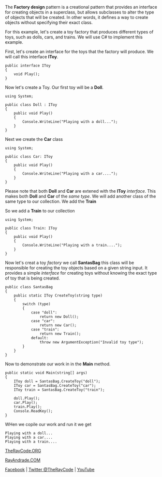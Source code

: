 
The **Factory design** pattern is a creational pattern that provides an interface for creating objects in a superclass, but allows subclasses to alter the type of objects that will be created. In other words, it defines a way to create objects without specifying their exact class.


For this example, let's create a toy factory that produces different types of toys, such as dolls, cars, and trains. We will use C# to implement this example.

First, let's create an interface for the toys that the factory will produce. We will call this interface **IToy**.

```
public interface IToy
{
    void Play();
}
```

Now let's create a Toy. Our first toy will be a **Doll**.

```
using System;

public class Doll : IToy
{
    public void Play()
    {
        Console.WriteLine("Playing with a doll...");
    }
}
```
Next we create the **Car** class

```
using System;

public class Car: IToy
{
    public void Play()
    {
        Console.WriteLine("Playing with a car....");
    }
}
```

Please note that both **Doll** and **Car** are extened with the **IToy** *interface*. This makes both **Doll** and **Car** of the *same type*. We will add another class of the same type to our collection. We add the **Train**

So we add a **Train** to our collection

```
using System;

public class Train: IToy
{
    public void Play()
    {
        Console.WriteLine("Playing with a train....");
    }
}
```
 Now let's creat a toy *factory* we call **SantasBag** this class will be responsible for creating the toy objects based on a given string input. It provides a simple *interface* for creating toys without knowing the exact type of toy that is being created.

```
public class SantasBag
{
    public static IToy CreateToy(string type)
    {
        switch (type)
        {
            case "doll":
                return new Doll();
            case "car":
                return new Car();
            case "train":
                return new Train();
            default:
                throw new ArgumentException("Invalid toy type");
        }
    }
}
```

Now to demonstrate our work in in the **Main** method.

```
public static void Main(string[] args)
{
    IToy doll = SantasBag.CreateToy("doll");
    IToy car = SantasBag.CreateToy("car");
    IToy train = SantasBag.CreateToy("train");

    doll.Play();
    car.Play();
    train.Play();
    Console.ReadKey();
}
```

WHen we copile our work and run it we get

```
Playing with a doll...
Playing with a car....
Playing with a train....
```


[TheRayCode.ORG](https://www.TheRayCode.org)

[RayAndrade.COM](https://www.RayAndrade.com)

[Facebook](https://www.facebook.com/TheRayCode/) | [Twitter @TheRayCode](https://www.twitter.com/TheRayCode/) | [YouTube](https://www.youtube.com/TheRayCode/)

